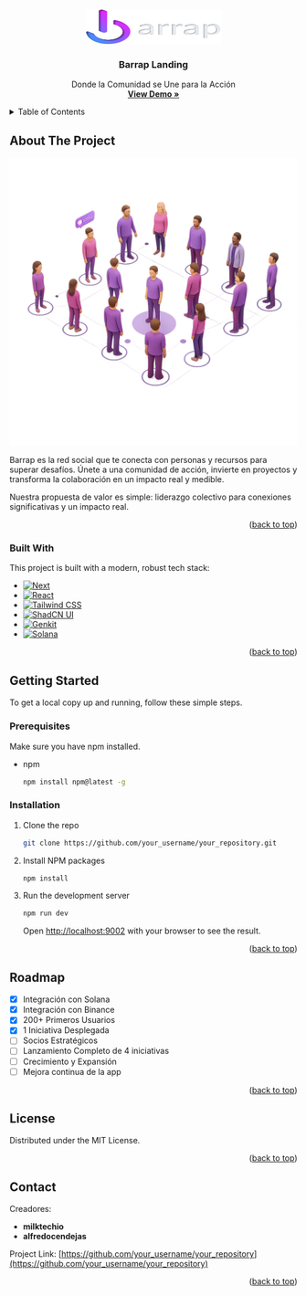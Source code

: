 <a id="readme-top"></a>

<br />
<div align="center">
  <a href="https://www.barra.mx">
    <img src="public/images/logo_texto.png" alt="Logo" width="237" height="60">
  </a>

  <h3 align="center">Barrap Landing</h3>

  <p align="center">
    Donde la Comunidad se Une para la Acción
    <br />
    <a href="https://www.barra.mx"><strong>View Demo »</strong></a>
  </p>
</div>

<!-- TABLE OF CONTENTS -->
<details>
  <summary>Table of Contents</summary>
  <ol>
    <li>
      <a href="#about-the-project">About The Project</a>
      <ul>
        <li><a href="#built-with">Built With</a></li>
      </ul>
    </li>
    <li>
      <a href="#getting-started">Getting Started</a>
      <ul>
        <li><a href="#prerequisites">Prerequisites</a></li>
        <li><a href="#installation">Installation</a></li>
      </ul>
    </li>
    <li><a href="#roadmap">Roadmap</a></li>
    <li><a href="#license">License</a></li>
    <li><a href="#contact">Contact</a></li>
  </ol>
</details>

<!-- ABOUT THE PROJECT -->
## About The Project

[![Product Name Screen Shot][product-screenshot]](https://www.barra.mx)

Barrap es la red social que te conecta con personas y recursos para superar desafíos. Únete a una comunidad de acción, invierte en proyectos y transforma la colaboración en un impacto real y medible.

Nuestra propuesta de valor es simple: liderazgo colectivo para conexiones significativas y un impacto real.

<p align="right">(<a href="#readme-top">back to top</a>)</p>

### Built With

This project is built with a modern, robust tech stack:

* [![Next][Next.js]][Next-url]
* [![React][React.js]][React-url]
* [![Tailwind CSS][Tailwind-css]][Tailwind-url]
* [![ShadCN UI][Shadcn-ui]][Shadcn-url]
* [![Genkit][Genkit-shield]][Genkit-url]
* [![Solana][Solana-shield]][Solana-url]


<p align="right">(<a href="#readme-top">back to top</a>)</p>

<!-- GETTING STARTED -->
## Getting Started

To get a local copy up and running, follow these simple steps.

### Prerequisites

Make sure you have npm installed.
* npm
  ```sh
  npm install npm@latest -g
  ```

### Installation

1. Clone the repo
   ```sh
   git clone https://github.com/your_username/your_repository.git
   ```
2. Install NPM packages
   ```sh
   npm install
   ```
3. Run the development server
   ```sh
   npm run dev
   ```
   Open [http://localhost:9002](http://localhost:9002) with your browser to see the result.

<p align="right">(<a href="#readme-top">back to top</a>)</p>

<!-- ROADMAP -->
## Roadmap

- [x] Integración con Solana
- [x] Integración con Binance
- [x] 200+ Primeros Usuarios
- [x] 1 Iniciativa Desplegada
- [ ] Socios Estratégicos
- [ ] Lanzamiento Completo de 4 iniciativas
- [ ] Crecimiento y Expansión
- [ ] Mejora continua de la app

<p align="right">(<a href="#readme-top">back to top</a>)</p>

<!-- LICENSE -->
## License

Distributed under the MIT License.

<p align="right">(<a href="#readme-top">back to top</a>)</p>

<!-- CONTACT -->
## Contact

Creadores:
* **milktechio**
* **alfredocendejas**

Project Link: [https://github.com/your_username/your_repository](https://github.com/your_username/your_repository)

<p align="right">(<a href="#readme-top">back to top</a>)</p>

<!-- MARKDOWN LINKS & IMAGES -->
[product-screenshot]: public/images/redsocial.png
[Next.js]: https://img.shields.io/badge/next.js-000000?style=for-the-badge&logo=nextdotjs&logoColor=white
[Next-url]: https://nextjs.org/
[React.js]: https://img.shields.io/badge/React-20232A?style=for-the-badge&logo=react&logoColor=61DAFB
[React-url]: https://reactjs.org/
[Tailwind-css]: https://img.shields.io/badge/Tailwind_CSS-38B2AC?style=for-the-badge&logo=tailwind-css&logoColor=white
[Tailwind-url]: https://tailwindcss.com/
[Shadcn-ui]: https://img.shields.io/badge/shadcn/ui-000000?style=for-the-badge&logo=shadcn-ui&logoColor=white
[Shadcn-url]: https://ui.shadcn.com/
[Genkit-shield]: https://img.shields.io/badge/Genkit-4285F4?style=for-the-badge&logo=google&logoColor=white
[Genkit-url]: https://firebase.google.com/docs/genkit
[Solana-shield]: https://img.shields.io/badge/Solana-9945FF?style=for-the-badge&logo=solana&logoColor=white
[Solana-url]: https://solana.com/
    